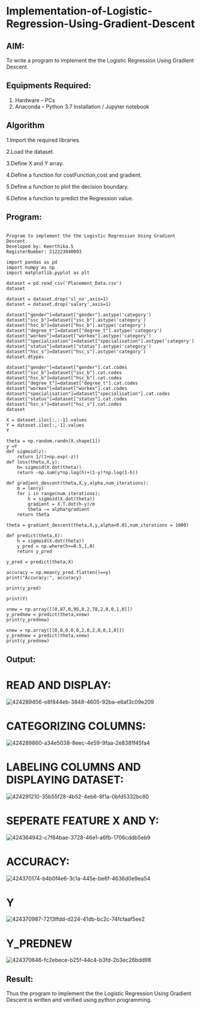 # Implementation-of-Logistic-Regression-Using-Gradient-Descent

## AIM:
To write a program to implement the the Logistic Regression Using Gradient Descent.

## Equipments Required:
1. Hardware – PCs
2. Anaconda – Python 3.7 Installation / Jupyter notebook

## Algorithm
1.Import the required libraries.

2.Load the dataset.

3.Define X and Y array.

4.Define a function for costFunction,cost and gradient.

5.Define a function to plot the decision boundary.

6.Define a function to predict the Regression value.

## Program:
```

Program to implement the the Logistic Regression Using Gradient Descent.
Developed by: Keerthika.S
RegisterNumber: 212223040093

import pandas as pd
import numpy as np
import matplotlib.pyplot as plt

dataset = pd.read_csv('Placement_Data.csv')
dataset

dataset = dataset.drop('sl_no',axis=1)
dataset = dataset.drop('salary',axis=1)

dataset["gender"]=dataset["gender"].astype('category')
dataset["ssc_b"]=dataset["ssc_b"].astype('category')
dataset["hsc_b"]=dataset["hsc_b"].astype('category')
dataset["degree_t"]=dataset["degree_t"].astype('category')
dataset["workex"]=dataset["workex"].astype('category')
dataset["specialisation"]=dataset["specialisation"].astype('category')
dataset["status"]=dataset["status"].astype('category')
dataset["hsc_s"]=dataset["hsc_s"].astype('category')
dataset.dtypes

dataset["gender"]=dataset["gender"].cat.codes
dataset["ssc_b"]=dataset["ssc_b"].cat.codes
dataset["hsc_b"]=dataset["hsc_b"].cat.codes
dataset["degree_t"]=dataset["degree_t"].cat.codes
dataset["workex"]=dataset["workex"].cat.codes
dataset["specialisation"]=dataset["specialisation"].cat.codes
dataset["status"]=dataset["status"].cat.codes
dataset["hsc_s"]=dataset["hsc_s"].cat.codes
dataset

X = dataset.iloc[:,:-1].values
Y = dataset.iloc[:,-1].values
Y

theta = np.random.randn(X.shape[1])
y =Y
def sigmoid(z):
    return 1/(1+np.exp(-z))
def loss(theta,X,y):
    h= sigmoid(X.dot(theta))
    return -np.sum(y*np.log(h)+(1-y)*np.log(1-h))

def gradient_descent(theta,X,y,alpha,num_iterations):
    m = len(y)
    for i in range(num_iterations):
        h = sigmoid(X.dot(theta))
        gradient = X.T.dot(h-y)/m
        theta -= alpha*gradient
    return theta

theta = gradient_descent(theta,X,y,alpha=0.01,num_iterations = 1000)

def predict(theta,X):
    h = sigmoid(X.dot(theta))
    y_pred = np.where(h>=0.5,1,0)
    return y_pred

y_pred = predict(theta,X)

accuracy = np.mean(y_pred.flatten()==y)
print("Accuracy:", accuracy)

print(y_pred)

print(Y)

xnew = np.array([[0,87,0,95,0,2,78,2,0,0,1,0]])
y_prednew = predict(theta,xnew)
print(y_prednew)

xnew = np.array([[0,0,0,0,0,2,8,2,0,0,1,0]])
y_prednew = predict(theta,xnew)
print(y_prednew) 

```

## Output:

# READ AND DISPLAY:

![424289456-e8f844eb-3848-4605-92ba-e6af3c09e209](https://github.com/user-attachments/assets/39cb8e9d-d338-42bb-a490-d605a32372a6)

# CATEGORIZING COLUMNS:
![424289860-a34e5038-8eec-4e59-9faa-2e8381f45fa4](https://github.com/user-attachments/assets/7b377b06-79d7-4836-b64a-15c49c23c082)

# LABELING COLUMNS AND DISPLAYING DATASET:
![424291210-35b55f28-4b52-4eb6-8f1a-0bfd5332bc80](https://github.com/user-attachments/assets/bb8a51b7-fb4d-4fef-8fe3-12d6edd55d81)

# SEPERATE FEATURE X AND Y:
![424364942-c7f84bae-3728-46e1-a6fb-1706cddb5eb9](https://github.com/user-attachments/assets/c0db5baa-f2d8-4270-a5a9-8d6f88cf300e)

# ACCURACY:
![424370174-b4b0f4e6-3c1a-445e-be6f-4636d0e9ea54](https://github.com/user-attachments/assets/30673251-f76d-4483-b065-f504b53069ea)

# Y
![424370987-7213ffdd-d224-41db-bc2c-74fcfaaf5ee2](https://github.com/user-attachments/assets/589e0239-43e5-451d-9f3c-3a12bc59127f)

# Y_PREDNEW
![424370646-fc2ebece-b25f-44c4-b3fd-2b3ec26bdd98](https://github.com/user-attachments/assets/37a14676-0532-4704-9624-e95b314ebfc8)


## Result:
Thus the program to implement the the Logistic Regression Using Gradient Descent is written and verified using python programming.

